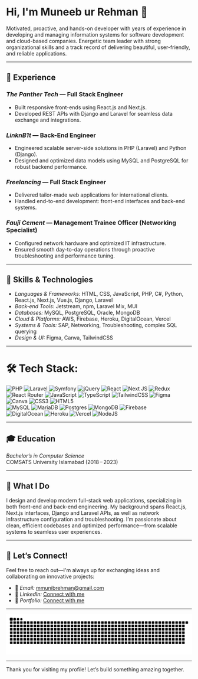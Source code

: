 # Hi, I'm Muneeb ur Rehman 👋

Motivated, proactive, and hands-on developer with  years of experience in developing and managing information systems for software development and cloud-based companies. Energetic team leader with strong organizational skills and a track record of delivering beautiful, user-friendly, and reliable applications.

---

## 💼 Experience

### *The Panther Tech* — Full Stack Engineer  
- Built responsive front-ends using React.js and Next.js.  
- Developed REST APIs with Django and Laravel for seamless data exchange and integrations.

### *LinknB1t* — Back-End Engineer  
- Engineered scalable server-side solutions in PHP (Laravel) and Python (Django).  
- Designed and optimized data models using MySQL and PostgreSQL for robust backend performance.

### *Freelancing* — Full Stack Engineer  
- Delivered tailor-made web applications for international clients.  
- Handled end-to-end development: front-end interfaces and back-end systems.

### *Fauji Cement* — Management Trainee Officer (Networking Specialist)  
- Configured network hardware and optimized IT infrastructure.  
- Ensured smooth day-to-day operations through proactive troubleshooting and performance tuning.

---

## 🎯 Skills & Technologies

- *Languages & Frameworks:* HTML, CSS, JavaScript, PHP, C#, Python, React.js, Next.js, Vue.js, Django, Laravel  
- *Back‑end Tools:* Jetstream, npm, Laravel Mix, MUI  
- *Databases:* MySQL, PostgreSQL, Oracle, MongoDB  
- *Cloud & Platforms:* AWS, Firebase, Heroku, DigitalOcean, Vercel  
- *Systems & Tools:* SAP, Networking, Troubleshooting, complex SQL querying  
- *Design & UI:* Figma, Canva, TailwindCSS

---

# 🛠 Tech Stack:
![PHP](https://img.shields.io/badge/php-%23777BB4.svg?style=for-the-badge&logo=php&logoColor=white) ![Laravel](https://img.shields.io/badge/laravel-%23FF2D20.svg?style=for-the-badge&logo=laravel&logoColor=white) 
![Symfony](https://img.shields.io/badge/symfony-%23000000.svg?style=for-the-badge&logo=symfony&logoColor=white)
![jQuery](https://img.shields.io/badge/jquery-%230769AD.svg?style=for-the-badge&logo=jquery&logoColor=white)
![React](https://img.shields.io/badge/react-%2320232a.svg?style=for-the-badge&logo=react&logoColor=%2361DAFB)
![Next JS](https://img.shields.io/badge/Next-black?style=for-the-badge&logo=next.js&logoColor=white)
![Redux](https://img.shields.io/badge/redux-%23593d88.svg?style=for-the-badge&logo=redux&logoColor=white) 
![React Router](https://img.shields.io/badge/React_Router-CA4245?style=for-the-badge&logo=react-router&logoColor=white)
![JavaScript](https://img.shields.io/badge/javascript-%23323330.svg?style=for-the-badge&logo=javascript&logoColor=%23F7DF1E)
![TypeScript](https://img.shields.io/badge/typescript-%23007ACC.svg?style=for-the-badge&logo=typescript&logoColor=white)
![TailwindCSS](https://img.shields.io/badge/tailwindcss-%2338B2AC.svg?style=for-the-badge&logo=tailwind-css&logoColor=white)
![Figma](https://img.shields.io/badge/figma-%23F24E1E.svg?style=for-the-badge&logo=figma&logoColor=white) 
![Canva](https://img.shields.io/badge/Canva-%2300C4CC.svg?style=for-the-badge&logo=Canva&logoColor=white) 
![CSS3](https://img.shields.io/badge/css3-%231572B6.svg?style=for-the-badge&logo=css3&logoColor=white) 
![HTML5](https://img.shields.io/badge/html5-%23E34F26.svg?style=for-the-badge&logo=html5&logoColor=white)  
![MySQL](https://img.shields.io/badge/mysql-4479A1.svg?style=for-the-badge&logo=mysql&logoColor=white) 
![MariaDB](https://img.shields.io/badge/MariaDB-003545?style=for-the-badge&logo=mariadb&logoColor=white) 
![Postgres](https://img.shields.io/badge/postgres-%23316192.svg?style=for-the-badge&logo=postgresql&logoColor=white) 
![MongoDB](https://img.shields.io/badge/MongoDB-%234ea94b.svg?style=for-the-badge&logo=mongodb&logoColor=white) 
![Firebase](https://img.shields.io/badge/firebase-a08021?style=for-the-badge&logo=firebase&logoColor=ffcd34)  
![DigitalOcean](https://img.shields.io/badge/DigitalOcean-%230167ff.svg?style=for-the-badge&logo=digitalOcean&logoColor=white) 
![Heroku](https://img.shields.io/badge/heroku-%23430098.svg?style=for-the-badge&logo=heroku&logoColor=white) 
![Vercel](https://img.shields.io/badge/vercel-%23000000.svg?style=for-the-badge&logo=vercel&logoColor=white) 
![NodeJS](https://img.shields.io/badge/node.js-6DA55F?style=for-the-badge&logo=node.js&logoColor=white)

---

## 🎓 Education

*Bachelor’s in Computer Science*  
COMSATS University Islamabad (2018 – 2023)

---

## 🌟 What I Do

I design and develop modern full-stack web applications, specializing in both front-end and back-end engineering. My background spans React.js, Next.js interfaces, Django and Laravel APIs, as well as network infrastructure configuration and troubleshooting. I’m passionate about clean, efficient codebases and optimized performance—from scalable systems to seamless user experiences.

---

## 🤝 Let’s Connect!

Feel free to reach out—I'm always up for exchanging ideas and collaborating on innovative projects:

- 📧 *Email:* [mmunibrehman@gmail.com](mailto:mmunibrehman@gmail.com)  
- 🔗 *LinkedIn:* [Connect with me](https://www.linkedin.com/in/muneeb17/)
- 🔗 *Portfolio:* [Connect with me](https://muneeb-portfolio-two.vercel.app)

---

<picture>
  <source media="(prefers-color-scheme: dark)" srcset="https://raw.githubusercontent.com/MMuneeb17/MMuneeb17/output/github-snake-dark.svg" />
  <source media="(prefers-color-scheme: light)" srcset="https://raw.githubusercontent.com/MMuneeb17/MMuneeb17/output/github-snake.svg" />
  <img alt="github-snake" src="https://raw.githubusercontent.com/MMuneeb17/MMuneeb17/output/github-snake.svg" />
</picture>

---

Thank you for visiting my profile! Let’s build something amazing together. 
